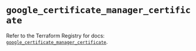 # `google_certificate_manager_certificate`

Refer to the Terraform Registry for docs: [`google_certificate_manager_certificate`](https://registry.terraform.io/providers/hashicorp/google/6.28.0/docs/resources/certificate_manager_certificate).
